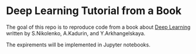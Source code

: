 # Deep Learning Tutorial from a Book

The goal of this repo is to reproduce code from a book about [Deep Learning](https://www.litres.ru/a-kadurin-13464223/glubokoe-obuchenie-pogruzhenie-v-mir-neyronnyh-29817855/) written by S.Nikolenko, A.Kadurin, and Y.Arkhangelskaya.

The expirements will be implemented in Jupyter notebooks.
